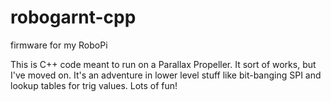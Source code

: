 # robogarnt-cpp
firmware for my RoboPi

This is C++ code meant to run on a Parallax Propeller. It sort of works, but I've moved on. It's an adventure in lower level stuff like bit-banging SPI and lookup tables for trig values. Lots of fun!
